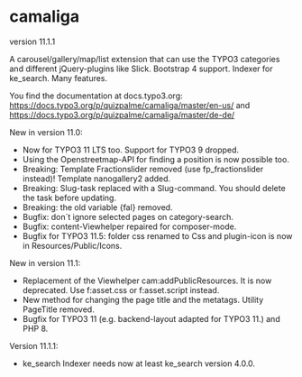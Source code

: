 # camaliga

version 11.1.1

A carousel/gallery/map/list extension that can use the TYPO3 categories and different jQuery-plugins like Slick. 
Bootstrap 4 support. Indexer for ke_search. Many features.

You find the documentation at docs.typo3.org:
https://docs.typo3.org/p/quizpalme/camaliga/master/en-us/
and
https://docs.typo3.org/p/quizpalme/camaliga/master/de-de/

New in version 11.0:
- Now for TYPO3 11 LTS too. Support for TYPO3 9 dropped.
- Using the Openstreetmap-API for finding a position is now possible too.
- Breaking: Template Fractionslider removed (use fp_fractionslider instead)! Template nanogallery2 added.
- Breaking: Slug-task replaced with a Slug-command. You should delete the task before updating.
- Breaking: the old variable {fal} removed.
- Bugfix: don´t ignore selected pages on category-search.
- Bugfix: content-Viewhelper repaired for composer-mode.
- Bugfix for TYPO3 11.5: folder css renamed to Css and plugin-icon is now in Resources/Public/Icons.
  
New in version 11.1:
- Replacement of the Viewhelper cam:addPublicResources. It is now deprecated. Use f:asset.css or f:asset.script instead.
- New method for changing the page title and the metatags. Utility PageTitle removed.
- Bugfix for TYPO3 11 (e.g. backend-layout adapted for TYPO3 11.) and PHP 8.

Version 11.1.1:
- ke_search Indexer needs now at least ke_search version 4.0.0.